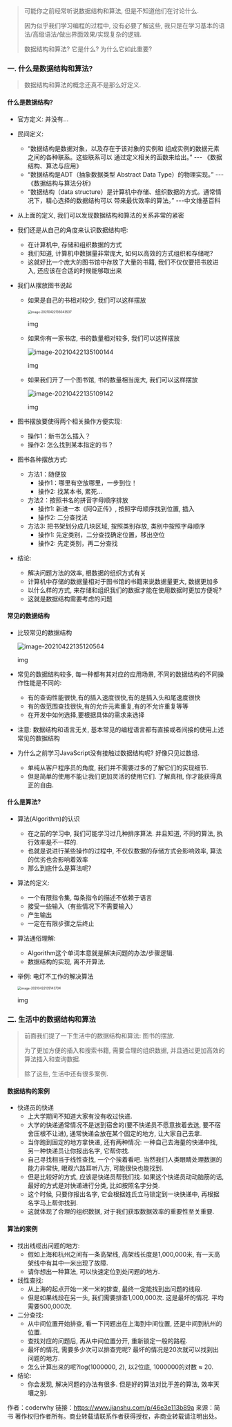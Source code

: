 > 可能你之前经常听说数据结构和算法, 但是不知道他们在讨论什么.
>
> 因为似乎我们学习编程的过程中, 没有必要了解这些, 我只是在学习基本的语法/高级语法/做出界面效果/实现复杂的逻辑.
>
> 数据结构和算法? 它是什么? 为什么它如此重要?

### 一. 什么是数据结构和算法?

> 数据结构和算法的概念还真不是那么好定义.

#### 什么是数据结构?

- 官方定义: 并没有…

- 民间定义:

  - “数据结构是数据对象，以及存在于该对象的实例和 组成实例的数据元素之间的各种联系。这些联系可以
     通过定义相关的函数来给出。” --- 《数据结构、算法与应用》
  - “数据结构是ADT（抽象数据类型 Abstract Data Type）的物理实现。” --- 《数据结构与算法分析》
  - “数据结构（data structure）是计算机中存储、组织数据的方式。通常情况下，精心选择的数据结构可以 带来最优效率的算法。” ---中文维基百科

- 从上面的定义, 我们可以发现数据结构和算法的关系非常的紧密

- 我们还是从自己的角度来认识数据结构吧:

  - 在计算机中, 存储和组织数据的方式
  - 我们知道, 计算机中数据量非常庞大, 如何以高效的方式组织和存储呢?
  - 这就好比一个庞大的图书馆中存放了大量的书籍, 我们不仅仅要把书放进入, 还应该在合适的时候能够取出来

- 我们从摆放图书说起

  - 如果是自己的书相对较少, 我们可以这样摆放

    <img src="https://typoralim.oss-cn-beijing.aliyuncs.com/img/20210422135043.png" alt="image-20210422135043537" style="zoom:50%;" />

    img

  - 如果你有一家书店, 书的数量相对较多, 我们可以这样摆放

    ![image-20210422135100144](https://typoralim.oss-cn-beijing.aliyuncs.com/img/20210422135100.png)

    img

  - 如果我们开了一个图书馆, 书的数量相当庞大, 我们可以这样摆放

    ![image-20210422135109142](https://typoralim.oss-cn-beijing.aliyuncs.com/img/20210422135109.png)

    img

- 图书摆放要使得两个相关操作方便实现:
  - 操作1：新书怎么插入？
  - 操作2: 怎么找到某本指定的书？
- 图书各种摆放方式:
  - 方法1：随便放
    - 操作1：哪里有空放哪里，一步到位！
    - 操作2: 找某本书, 累死...
  - 方法2：按照书名的拼音字母顺序排放
    - 操作1: 新进一本《阿Q正传》, 按照字母顺序找到位置, 插入
    - 操作2: 二分查找法
  - 方法3: 把书架划分成几块区域, 按照类别存放, 类别中按照字母顺序
    - 操作1: 先定类别，二分查找确定位置，移出空位
    - 操作2: 先定类别，再二分查找
- 结论:
  - 解决问题方法的效率, 根数据的组织方式有关
  - 计算机中存储的数据量相对于图书馆的书籍来说数据量更大, 数据更加多
  - 以什么样的方式, 来存储和组织我们的数据才能在使用数据时更加方便呢?
  - 这就是数据结构需要考虑的问题

#### 常见的数据结构

- 比较常见的数据结构

  ![image-20210422135120564](https://typoralim.oss-cn-beijing.aliyuncs.com/img/20210422135120.png)

  img

- 常见的数据结构较多, 每一种都有其对应的应用场景, 不同的数据结构的不同操作性能是不同的:

  - 有的查询性能很快,有的插入速度很快,有的是插入头和尾速度很快
  - 有的做范围查找很快,有的允许元素重复,有的不允许重复等等
  - 在开发中如何选择,要根据具体的需求来选择

- 注意: 数据结构和语言无关, 基本常见的编程语言都有直接或者间接的使用上述常见的数据结构

- 为什么之前学习JavaScript没有接触过数据结构呢? 好像只见过数组.

  - 单纯从客户程序员的角度, 我们并不需要过多的了解它们的实现细节.
  - 但是简单的使用不能让我们更加灵活的使用它们. 了解真相, 你才能获得真正的自由.

#### 什么是算法?

- 算法(Algorithm)的认识

  - 在之前的学习中, 我们可能学习过几种排序算法. 并且知道, 不同的算法, 执行效率是不一样的.
  - 也就是说进行某些操作的过程中, 不仅仅数据的存储方式会影响效率, 算法的优劣也会影响着效率
  - 那么到底什么是算法呢?

- 算法的定义:

  - 一个有限指令集, 每条指令的描述不依赖于语言
  - 接受一些输入（有些情况下不需要输入）
  - 产生输出
  - 一定在有限步骤之后终止

- 算法通俗理解:

  - Algorithm这个单词本意就是解决问题的办法/步骤逻辑.
  - 数据结构的实现, 离不开算法.

- 举例: 电灯不工作的解决算法

  <img src="https://typoralim.oss-cn-beijing.aliyuncs.com/img/20210422135143.png" alt="image-20210422135143734" style="zoom: 50%;" />

  img

### 二. 生活中的数据结构和算法

> 前面我们提了一下生活中的数据结构和算法: 图书的摆放.
>
> 为了更加方便的插入和搜索书籍, 需要合理的组织数据, 并且通过更加高效的算法插入和查询数据.
>
> 除了这些, 生活中还有很多案例.

#### 数据结构的案例

- 快递员的快递
  - 上大学期间不知道大家有没有收过快递.
  - 大学的快递通常情况不是送到宿舍的(要不快递员不愿意挨着去送, 要不宿舍压根不让进), 通常快递会放在某个固定的地方, 让大家自己去拿.
  - 当你跑到固定的地方拿快递, 还有两种情况: 一种自己去海量的快递中找, 另一种快递员让你报出名字, 它帮你找.
  - 自己寻找相当于线性查找, 一个个挨着看吧. 当然我们人类眼睛处理数据的能力非常快, 眼观六路耳听八方, 可能很快也能找到.
  - 但是比较好的方式, 应该是快递员帮我们找. 如果这个快递员动动脑筋的话, 最好的方式是对快递进行分类, 比如按照名字分类.
  - 这个时候, 只要你报出名字, 它会根据姓氏立马锁定到一块快递中, 再根据名字马上帮你找到.
  - 这就体现了合理的组织数据, 对于我们获取数据效率的重要性至关重要.

#### 算法的案例

- 找出线缆出问题的地方:
  - 假如上海和杭州之间有一条高架线, 高架线长度是1,000,000米, 有一天高架线中有其中一米出现了故障.
  - 请你想出一种算法, 可以快速定位到处问题的地方.
- 线性查找:
  - 从上海的起点开始一米一米的排查, 最终一定能找到出问题的线段.
  - 但是如果线段在另一头, 我们需要排查1,000,000次. 这是最坏的情况. 平均需要500,000次.
- 二分查找:
  - 从中间位置开始排查, 看一下问题出在上海到中间位置, 还是中间到杭州的位置.
  - 查找对应的问题后, 再从中间位置分开, 重新锁定一般的路程.
  - 最坏的情况, 需要多少次可以排查完呢? 最坏的情况是20次就可以找到出问题的地方.
  - 怎么计算出来的呢?log(1000000, *2*), 以2位底, 1000000的对数 ≈ 20.
- 结论:
  - 你会发现, 解决问题的办法有很多. 但是好的算法对比于差的算法, 效率天壤之别.



作者：coderwhy
链接：https://www.jianshu.com/p/46e3e113b89a
来源：简书
著作权归作者所有。商业转载请联系作者获得授权，非商业转载请注明出处。